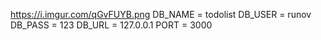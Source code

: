 https://i.imgur.com/qGvFUYB.png
DB_NAME = todolist
DB_USER = runov
DB_PASS = 123
DB_URL = 127.0.0.1
PORT = 3000